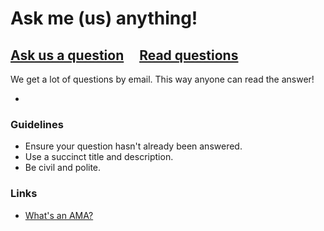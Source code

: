 # Ask me (us) anything!

## [Ask us a question](../../issues/new) &nbsp;&nbsp;&nbsp; [Read questions](../../issues?utf8=%E2%9C%93&q=is%3Aissue%20is%3Aclosed%20sort%3Aupdated-desc%20-label%3Ahidden)

We get a lot of questions by email. This way anyone can read the answer!

-

### Guidelines

- Ensure your question hasn't already been answered.
- Use a succinct title and description.
- Be civil and polite.

### Links

- [What's an AMA?](https://en.wikipedia.org/wiki/Reddit#IAmA_and_AMA)
